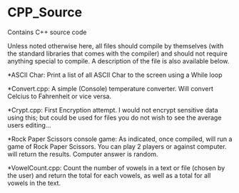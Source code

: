 # CPP_Source
Contains C++ source code

Unless noted otherwise here, all files should compile by themselves (with the standard libraries that comes with the compiler) and should not require anything special to compile. A description of the file is also available below.

  *ASCII Char:
    Print a list of all ASCII Char to the screen using a While loop
  
  *Convert.cpp:
    A simple (Console) temperature converter. Will convert Celcius to Fahrenheit or vice versa.

  *Crypt.cpp:
    First Encryption attempt. I would not encrypt sensitive data using this; 
    but could be used for files you do not wish to see the average users editing...

  *Rock Paper Scissors console game:
    As indicated, once compiled, will run a game of Rock Paper Scissors. You can play 2 players or against computer. will return the results. Computer answer is random.
	
  *VowelCount.cpp:
    Count the number of vowels in a text or file (chosen by the user) and return the total for each vowels, 
    as well as a total for all vowels in the text.
    
  

